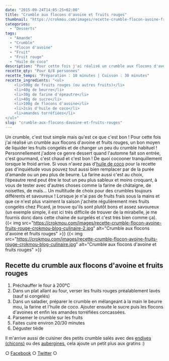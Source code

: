 ```yaml
---
date: "2015-09-24T14:05:25+02:00"
title: "Crumble aux flocons d'avoine et fruits rouges"
thumbnail: "https://crokmou.com/images/recette-crumble-flocon-avoine-fruits-rouge-crokmou-blog-culinaire-1.jpg"
categories:
  - "Desserts"
tags:
  - "Amande"
  - "Crumble"
  - "Flocon d'avoine"
  - "Fruit"
  - "Fruit rouge"
  - "Huile de coco"
description: "Pour cette fois j'ai réalisé un crumble aux flocons d'avoine et fruits rouges, un bon moyen de liquider les fruits et de changer un peu du crumble habituel."
recette_qty: "Pour 6/8 personnes"
recette_temps: "Préparation : 10 minutes | Cuisson : 30 minutes"
recette_ingredients: "<ul>
	<li>500g de fruits rouges (ou autres fruits)</li>
	<li>40g de beurre</li>
	<li>30g de farine d'épeautre</li>
	<li>40g de sucre</li>
	<li>100g de flocons d'avoine</li>
	<li>2càs d'huile de coco</li>
	<li>amandes torréfiées</li>
</ul>"
slug: "crumble-aux-flocons-davoine-et-fruits-rouges"
---
```


Un crumble, c'est tout simple mais qu'est ce que c'est bon ! Pour cette fois j'ai réalisé un crumble aux flocons d'avoine et fruits rouges, un bon moyen de liquider les fruits congelés et de changer un peu du crumble habituel ! Personnellement j'adore ce genre dessert quand l'automne fait son entrée, c'est gourmand, c'est chaud et c'est bon ! De quoi cocooner tranquillement lorsque le froid arrive. Si vous n'avez pas d'[huile de coco](http://www.crokmou.com/2014/08/keimling-specialiste-du-raw-food-concours) pour la recette pas d'inquiétude vous pouvez tout aussi bien remplacer par de la purée d'amande ou un peu plus de beurre. La farine aussi c'est au choix, l’épeautre rend peut être le tout un peu plus sableux et moins croquant, à vous de tester avec d'autres choses comme la farine de châtaigne, de noisettes, de maïs... Un multitude de choix pour des crumbles toujours différents et savoureux ! Lorsque je n'ai pas de fruits frais sous la mains et que ce n'est plus vraiment la saison j'achète régulièrement mes fruits congelés chez Picard, je trouve qu'ils sont plutôt bons et assez savoureux (un exemple simple, il est ici très difficile de trouver de la mirabelle, je me fournis donc dans cette chaine de surgelés et c'est très bien comme ça). {{< img src="https://crokmou.com/images/recette-crumble-flocon-avoine-fruits-rouge-crokmou-blog-culinaire-2.jpg" alt="Crumble aux flocons d'avoine et fruits rouges" >}} {{< img src="https://crokmou.com/images/recette-crumble-flocon-avoine-fruits-rouge-crokmou-blog-culinaire.jpg" alt="Crumble aux flocons d'avoine et fruits rouges" >}}

## **Recette du crumble aux flocons d'avoine et fruits rouges**

1.  Préchauffer le four à 200°C
2.  Dans un plat allant au four, verser les fruits rouges préalablement lavés (sauf si congelés)
3.  Dans un saladier, préparer le crumble en mélangeant à la main le beurre mou, la farine et l'huile de coco. Ajouter ensuite le sucre puis les flocons d'avoines et enfin les amandes torréfiées concassées.
4.  Parsemer le crumble sur les fruits
5.  Faites cuire environ 20/30 minutes
6.  Déguster tiède

Il m'arrive aussi de cuisiner des petits crumble salés avec des [endives (chicons)](http://www.crokmou.com/2012/01/crumble-dendives-au-chevre-et-lardons) ou des [aubergines](http://www.crokmou.com/2011/10/crumble-aubergines-jambon-mozzarella), cela ajoute un petit plus aux gratins :)

○ [Facebook](https://www.facebook.com/crokmou.blog) ○ [Twitter](https://twitter.com/Crokmou) ○